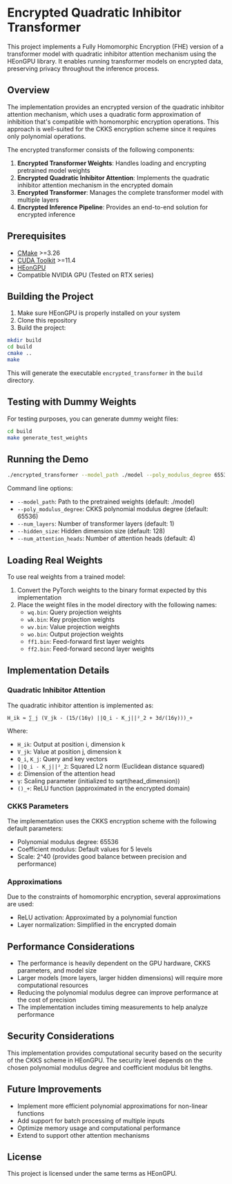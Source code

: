 # Encrypted Quadratic Inhibitor Transformer

This project implements a Fully Homomorphic Encryption (FHE) version of a transformer model with quadratic inhibitor attention mechanism using the HEonGPU library. It enables running transformer models on encrypted data, preserving privacy throughout the inference process.

## Overview

The implementation provides an encrypted version of the quadratic inhibitor attention mechanism, which uses a quadratic form approximation of inhibition that's compatible with homomorphic encryption operations. This approach is well-suited for the CKKS encryption scheme since it requires only polynomial operations.

The encrypted transformer consists of the following components:

1. **Encrypted Transformer Weights**: Handles loading and encrypting pretrained model weights
2. **Encrypted Quadratic Inhibitor Attention**: Implements the quadratic inhibitor attention mechanism in the encrypted domain
3. **Encrypted Transformer**: Manages the complete transformer model with multiple layers
4. **Encrypted Inference Pipeline**: Provides an end-to-end solution for encrypted inference

## Prerequisites

- [CMake](https://cmake.org/download/) >=3.26
- [CUDA Toolkit](https://developer.nvidia.com/cuda-downloads) >=11.4
- [HEonGPU](https://github.com/Alisah-Ozcan/HEonGPU)
- Compatible NVIDIA GPU (Tested on RTX series)

## Building the Project

1. Make sure HEonGPU is properly installed on your system
2. Clone this repository
3. Build the project:

```bash
mkdir build
cd build
cmake ..
make
```

This will generate the executable `encrypted_transformer` in the `build` directory.

## Testing with Dummy Weights

For testing purposes, you can generate dummy weight files:

```bash
cd build
make generate_test_weights
```

## Running the Demo

```bash
./encrypted_transformer --model_path ./model --poly_modulus_degree 65536 --num_layers 1 --hidden_size 128 --num_attention_heads 4
```

Command line options:
- `--model_path`: Path to the pretrained weights (default: ./model)
- `--poly_modulus_degree`: CKKS polynomial modulus degree (default: 65536)
- `--num_layers`: Number of transformer layers (default: 1)
- `--hidden_size`: Hidden dimension size (default: 128)
- `--num_attention_heads`: Number of attention heads (default: 4)

## Loading Real Weights

To use real weights from a trained model:

1. Convert the PyTorch weights to the binary format expected by this implementation
2. Place the weight files in the model directory with the following names:
   - `wq.bin`: Query projection weights
   - `wk.bin`: Key projection weights
   - `wv.bin`: Value projection weights
   - `wo.bin`: Output projection weights
   - `ff1.bin`: Feed-forward first layer weights
   - `ff2.bin`: Feed-forward second layer weights

## Implementation Details

### Quadratic Inhibitor Attention

The quadratic inhibitor attention is implemented as:

```
H_ik ≈ ∑_j (V_jk - (15/(16γ) ||Q_i - K_j||²_2 + 3d/(16γ)))_+
```

Where:
- `H_ik`: Output at position i, dimension k
- `V_jk`: Value at position j, dimension k
- `Q_i`, `K_j`: Query and key vectors
- `||Q_i - K_j||²_2`: Squared L2 norm (Euclidean distance squared)
- `d`: Dimension of the attention head
- `γ`: Scaling parameter (initialized to sqrt(head_dimension))
- `()_+`: ReLU function (approximated in the encrypted domain)

### CKKS Parameters

The implementation uses the CKKS encryption scheme with the following default parameters:
- Polynomial modulus degree: 65536
- Coefficient modulus: Default values for 5 levels
- Scale: 2^40 (provides good balance between precision and performance)

### Approximations

Due to the constraints of homomorphic encryption, several approximations are used:
- ReLU activation: Approximated by a polynomial function
- Layer normalization: Simplified in the encrypted domain

## Performance Considerations

- The performance is heavily dependent on the GPU hardware, CKKS parameters, and model size
- Larger models (more layers, larger hidden dimensions) will require more computational resources
- Reducing the polynomial modulus degree can improve performance at the cost of precision
- The implementation includes timing measurements to help analyze performance

## Security Considerations

This implementation provides computational security based on the security of the CKKS scheme in HEonGPU. The security level depends on the chosen polynomial modulus degree and coefficient modulus bit lengths.

## Future Improvements

- Implement more efficient polynomial approximations for non-linear functions
- Add support for batch processing of multiple inputs
- Optimize memory usage and computational performance
- Extend to support other attention mechanisms

## License

This project is licensed under the same terms as HEonGPU. 